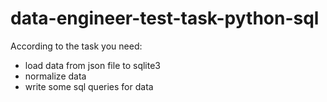 # data-engineer-test-task-python-sql

According to the task you need:

- load data from json file to sqlite3
- normalize data
- write some sql queries for data
